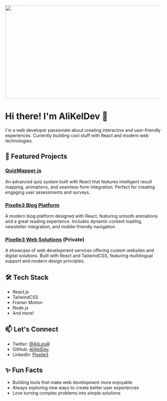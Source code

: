 <a href="https://github.com/devxb/gitanimals">
<img
  src="https://render.gitanimals.org/farms/AliKelDev"
  width="600"
  height="300"
/>
</a>
  

# Hi there! I'm AliKelDev 👋

I'm a web developer passionate about creating interactive and user-friendly experiences. Currently building cool stuff with React and modern web technologies.

## 🚀 Featured Projects

### [QuizMapper.js](https://github.com/AliKelDev/QuizMapperJS)
An advanced quiz system built with React that features intelligent result mapping, animations, and seamless form integration. Perfect for creating engaging user assessments and surveys.

### [Pixelle3 Blog Platform](https://github.com/AliKelDev/AliceBlog)
A modern blog platform designed with React, featuring smooth animations and a great reading experience. Includes dynamic content loading, newsletter integration, and mobile-friendly navigation.

### [Pixelle3 Web Solutions](https://github.com/AliKelDev/pxl3WebCreation) (Private)
A showcase of web development services offering custom websites and digital solutions. Built with React and TailwindCSS, featuring multilingual support and modern design principles.

## 🛠️ Tech Stack
- React.js
- TailwindCSS
- Framer Motion
- Node.js
- And more!

## 📫 Let's Connect
- Twitter: [@AliLeisR](https://twitter.com/AliLeisR)
- GitHub: [AliKelDev](https://github.com/AliKelDev)
- LinkedIn: [Pixelle3](https://linkedin.com/in/pixelle3)

## ✨ Fun Facts
- Building tools that make web development more enjoyable
- Always exploring new ways to create better user experiences
- Love turning complex problems into simple solutions
